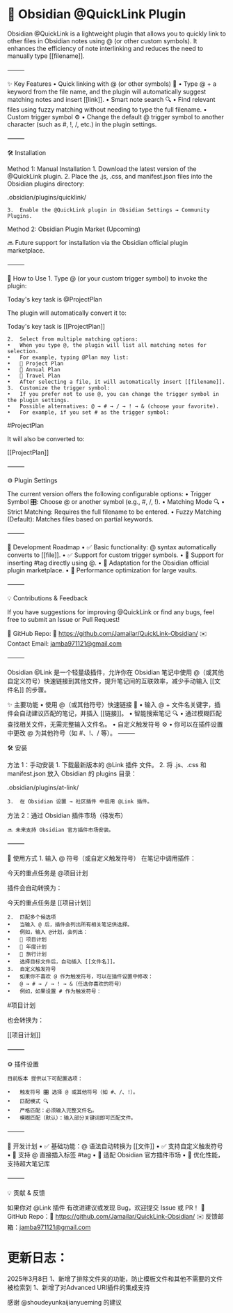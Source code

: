 
# 📌 Obsidian @QuickLink Plugin

Obsidian @QuickLink is a lightweight plugin that allows you to quickly link to other files in Obsidian notes using @ (or other custom symbols). It enhances the efficiency of note interlinking and reduces the need to manually type [[filename]].

⸻

✨ Key Features
	•	Quick linking with @ (or other symbols) 📎
	•	Type @ + a keyword from the file name, and the plugin will automatically suggest matching notes and insert [[link]].
	•	Smart note search 🔍
	•	Find relevant files using fuzzy matching without needing to type the full filename.
	•	Custom trigger symbol ⚙️
	•	Change the default @ trigger symbol to another character (such as #, !, /, etc.) in the plugin settings.

⸻

🛠️ Installation

Method 1: Manual Installation
	1.	Download the latest version of the @QuickLink plugin.
	2.	Place the .js, .css, and manifest.json files into the Obsidian plugins directory:

.obsidian/plugins/quicklink/


	3.	Enable the @QuickLink plugin in Obsidian Settings → Community Plugins.

Method 2: Obsidian Plugin Market (Upcoming)

🔜 Future support for installation via the Obsidian official plugin marketplace.

⸻

🚀 How to Use
	1.	Type @ (or your custom trigger symbol) to invoke the plugin:

Today's key task is @ProjectPlan

The plugin will automatically convert it to:

Today's key task is [[ProjectPlan]]


	2.	Select from multiple matching options:
	•	When you type @, the plugin will list all matching notes for selection.
	•	For example, typing @Plan may list:
	•	📄 Project Plan
	•	📄 Annual Plan
	•	📄 Travel Plan
	•	After selecting a file, it will automatically insert [[filename]].
	3.	Customize the trigger symbol:
	•	If you prefer not to use @, you can change the trigger symbol in the plugin settings.
	•	Possible alternatives: @ → # → / → ! → & (choose your favorite).
	•	For example, if you set # as the trigger symbol:

#ProjectPlan

It will also be converted to:

[[ProjectPlan]]



⸻

⚙️ Plugin Settings

The current version offers the following configurable options:
	•	Trigger Symbol 🎛️: Choose @ or another symbol (e.g., #, /, !).
	•	Matching Mode 🔍
	•	Strict Matching: Requires the full filename to be entered.
	•	Fuzzy Matching (Default): Matches files based on partial keywords.

⸻

🔧 Development Roadmap
	•	✅ Basic functionality: @ syntax automatically converts to [[file]].
	•	✅ Support for custom trigger symbols.
	•	🚀 Support for inserting #tag directly using @.
	•	🚀 Adaptation for the Obsidian official plugin marketplace.
	•	🚀 Performance optimization for large vaults.

⸻

💡 Contributions & Feedback

If you have suggestions for improving @QuickLink or find any bugs, feel free to submit an Issue or Pull Request!

📮 GitHub Repo: 🔗 https://github.com/Jamailar/QuickLink-Obsidian/
✉️ Contact Email: jamba971121@gmail.com

⸻


Obsidian @Link 是一个轻量级插件，允许你在 Obsidian 笔记中使用 @（或其他自定义符号）快速链接到其他文件，提升笔记间的互联效率，减少手动输入 [[文件名]] 的步骤。

✨ 主要功能
	•	使用 @（或其他符号）快速链接 📎
	  •	输入 @ + 文件名关键字，插件会自动建议匹配的笔记，并插入 [[链接]]。
	•	智能搜索笔记 🔍
	  •	通过模糊匹配查找相关文件，无需完整输入文件名。
	•	自定义触发符号 ⚙️
	  •	你可以在插件设置中更改 @ 为其他符号（如 #、!、/ 等）。
⸻

🛠️ 安装

方法 1：手动安装
	1.	下载最新版本的 @Link 插件 文件。
	2.	将 .js、.css 和 manifest.json 放入 Obsidian 的 plugins 目录：

.obsidian/plugins/at-link/


	3.	在 Obsidian 设置 → 社区插件 中启用 @Link 插件。

方法 2：通过 Obsidian 插件市场（待发布）

	🔜 未来支持 Obsidian 官方插件市场安装。

⸻

🚀 使用方式
	1.	输入 @ 符号（或自定义触发符号） 在笔记中调用插件：

今天的重点任务是 @项目计划

插件会自动转换为：

今天的重点任务是 [[项目计划]]


	2.	匹配多个候选项
	•	当输入 @ 后，插件会列出所有相关笔记供选择。
	•	例如，输入 @计划，会列出：
	•	📄 项目计划
	•	📄 年度计划
	•	📄 旅行计划
	•	选择目标文件后，自动插入 [[文件名]]。
	3.	自定义触发符号
	•	如果你不喜欢 @ 作为触发符号，可以在插件设置中修改：
	•	@ → # → / → ! → &（任选你喜欢的符号）
	•	例如，如果设置 # 作为触发符号：

#项目计划

也会转换为：

[[项目计划]]



⸻

⚙️ 插件设置

	目前版本 提供以下可配置选项：

	•	触发符号 🎛️ 选择 @ 或其他符号（如 #、/、!）。
	•	匹配模式 🔍
	•	严格匹配：必须输入完整文件名。
	•	模糊匹配（默认）：输入部分关键词即可匹配文件。

⸻

🔧 开发计划
	•	✅ 基础功能：@ 语法自动转换为 [[文件]]
	•	✅ 支持自定义触发符号
	•	🚀 支持 @ 直接插入标签 #tag
	•	🚀 适配 Obsidian 官方插件市场
	•	🚀 优化性能，支持超大笔记库

⸻

💡 贡献 & 反馈

如果你对 @Link 插件 有改进建议或发现 Bug，欢迎提交 Issue 或 PR！
📮 GitHub Repo：🔗 https://github.com/Jamailar/QuickLink-Obsidian/
✉️ 反馈邮箱：jamba971121@gmail.com


# 更新日志：
2025年3月8日
1、新增了排除文件夹的功能，防止模板文件和其他不需要的文件被检索到
1、新增了对Advanced URI插件的集成支持

感谢 @shoudeyunkaijianyueming 的建议

